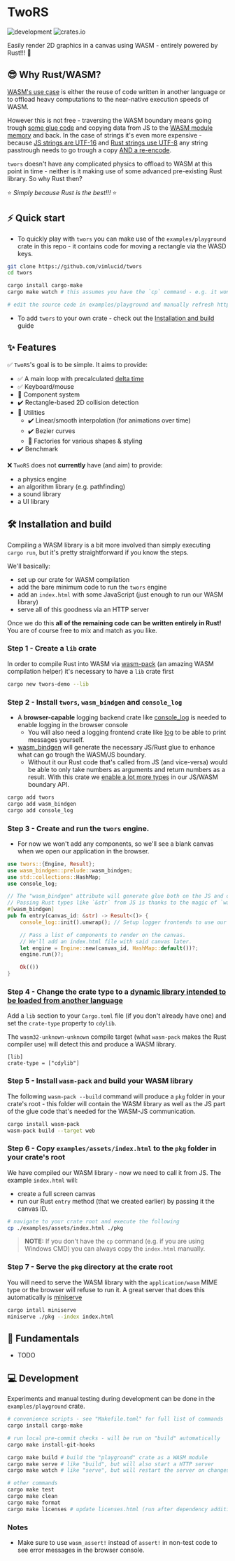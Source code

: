 # TwoRS

![development](https://img.shields.io/badge/maintenance%20status-actively%20developed-brightgreen)
![crates.io](https://img.shields.io/crates/v/twors)

Easily render 2D graphics in a canvas using WASM - entirely powered by Rust!!! 🦀

## 😎 Why Rust/WASM?

[WASM's use case](https://webassembly.org/docs/use-cases/) is either the reuse of code written in another language or to offload
heavy computations to the near-native execution speeds of WASM.

However this is not free - traversing the WASM boundary means going trough [some glue code](https://rustwasm.github.io/wasm-bindgen/contributing/design/index.html)
and copying data from JS to the [WASM module memory](https://developer.mozilla.org/en-US/docs/WebAssembly/Guides/Concepts)
and back. In the case of strings it's even more expensive - because
[JS strings are UTF-16](https://developer.mozilla.org/en-US/docs/Web/JavaScript/Reference/Global_Objects/String#utf-16_characters_unicode_code_points_and_grapheme_clusters)
and [Rust strings use UTF-8](https://doc.rust-lang.org/std/string/struct.String.html) any string
passtrough needs to go trough a copy
[AND a re-encode](https://rustwasm.github.io/wasm-bindgen/reference/types/str.html?highlight=utf-16#utf-16-vs-utf-8).

`twors` doesn't have any complicated physics to offload to WASM at this point in time - neither
is it making use of some advanced pre-existing Rust library. So why Rust then?

⭐ *Simply because Rust is the best!!!* ⭐

## ⚡ Quick start

- To quickly play with `twors` you can make use of the `examples/playground`
  crate in this repo - it contains code for moving a rectangle via the WASD keys.

```bash
git clone https://github.com/vimlucid/twors
cd twors

cargo install cargo-make
cargo make watch # this assumes you have the `cp` command - e.g. it won't work in Windows CMD

# edit the source code in examples/playground and manually refresh http://localhost:8080
```

- To add `twors` to your own crate - check out the [Installation and build](#%EF%B8%8F-installation-and-build) guide

## ✨ Features

✅ `TwoRS`'s goal is to be simple. It aims to provide:

- ✅ A main loop with precalculated [delta time](https://en.wikipedia.org/wiki/Delta_timing)
- ✅ Keyboard/mouse
- 🔄 Component system
- ✔️ Rectangle-based 2D collision detection
- 🔄 Utilities
  - ✔️ Linear/smooth interpolation (for animations over time)
  - ✔️ Bezier curves
  - 🔄 Factories for various shapes & styling
- ✔️ Benchmark

❌ `TwoRS` does not **currently** have (and aim) to provide:

- a physics engine
- an algorithm library (e.g. pathfinding)
- a sound library
- a UI library

## 🛠️ Installation and build

Compiling a WASM library is a bit more involved than simply executing `cargo run`, but
it's pretty straightforward if you know the steps.

We'll basically:
- set up our crate for WASM compilation
- add the bare minimum code to run the `twors` engine
- add an `index.html` with some JavaScript (just enough to run our WASM library)
- serve all of this goodness via an HTTP server

Once we do this **all of the remaining code can be written entirely in Rust!** \
You are of course free to mix and match as you like.

### **Step 1** - Create a `lib` crate

In order to compile Rust into WASM via [wasm-pack](https://github.com/rustwasm/wasm-pack)
(an amazing WASM compilation helper) it's necessary to have a `lib` crate first

```bash
cargo new twors-demo --lib
```

### **Step 2** - Install `twors`, `wasm_bindgen` and `console_log`

- A **browser-capable** logging backend crate like
  [console_log](https://crates.io/crates/console_log) is needed to enable
  logging in the browser console
    - You will also need a logging frontend crate like [log](https://crates.io/crates/log) to
      be able to print messages yourself.
- [wasm_bindgen](https://crates.io/crates/wasm-bindgen) will generate the necessary JS/Rust
  glue to enhance what can go trough the WASM/JS boundary.
  - Without it our Rust code that's
    called from JS (and vice-versa) would be able to only take numbers as arguments and return
    numbers as a result. With this crate we
    [enable a lot more types](https://rustwasm.github.io/wasm-bindgen/reference/types.html)
    in our JS/WASM boundary API.

```bash
cargo add twors
cargo add wasm_bindgen
cargo add console_log
```

### **Step 3** - Create and run the `twors` engine.

- For now we won't add any components, so we'll see a blank canvas when
  we open our application in the browser.

```rust
use twors::{Engine, Result};
use wasm_bindgen::prelude::wasm_bindgen;
use std::collections::HashMap;
use console_log;

// The "wasm_bindgen" attribute will generate glue both on the JS and on the WASM sides.
// Passing Rust types like `&str` from JS is thanks to the magic of `wasm_bindgen`.
#[wasm_bindgen]
pub fn entry(canvas_id: &str) -> Result<()> {
    console_log::init().unwrap(); // Setup logger frontends to use our browser-capable logger.

    // Pass a list of components to render on the canvas.
    // We'll add an index.html file with said canvas later.
    let engine = Engine::new(canvas_id, HashMap::default())?;
    engine.run()?;

    Ok(())
}
```

### **Step 4** - Change the crate type to a [dynamic library intended to be loaded from another language](https://doc.rust-lang.org/reference/linkage.html)

Add a `lib` section to your `Cargo.toml` file (if you don't already have one) and set
the `crate-type` property to `cdylib`.

The `wasm32-unknown-unknown` compile target (what `wasm-pack` makes the Rust compiler use) will
detect this and produce a WASM library.

```text
[lib]
crate-type = ["cdylib"]
```

### **Step 5** - Install `wasm-pack` and build your WASM library

The following `wasm-pack --build` command will produce a `pkg` folder in your crate's root -
this folder will contain the WASM library as well as the JS part of the glue code that's
needed for the WASM-JS communication.

```bash
cargo install wasm-pack
wasm-pack build --target web
```

### **Step 6** - Copy `examples/assets/index.html` to the `pkg` folder in your crate's root

We have compiled our WASM library - now we need to call it from JS. The example `index.html`
will:
- create a full screen canvas
- run our Rust `entry` method (that we created earlier) by passing it the canvas ID.

```bash
# navigate to your crate root and execute the following
cp ./examples/assets/index.html ./pkg
```

> **NOTE:** If you don't have the `cp` command (e.g. if you are using Windows CMD) you can always copy
> the `index.html` manually.

### **Step 7** - Serve the `pkg` directory at the crate root

You will need to serve the WASM library with the `application/wasm` MIME type or the browser
will refuse to run it. A great server that does this automatically is
[miniserve](https://github.com/svenstaro/miniserve)

```bash
cargo intall miniserve
miniserve ./pkg --index index.html
```

## 🧱 Fundamentals

- TODO

## 💻 Development

Experiments and manual testing during development can be done in the `examples/playground` crate.

```bash
# convenience scripts - see "Makefile.toml" for full list of commands
cargo install cargo-make

# run local pre-commit checks - will be run on "build" automatically
cargo make install-git-hooks

cargo make build # build the "playground" crate as a WASM module
cargo make serve # like "build", but will also start a HTTP server
cargo make watch # like "serve", but will restart the server on changes

# other commands
cargo make test
cargo make clean
cargo make format
cargo make licenses # update licenses.html (run after dependency addition/removal)
```

### Notes

- Make sure to use  `wasm_assert!` instead of `assert!` in non-test code to see error messages
  in the browser console.
